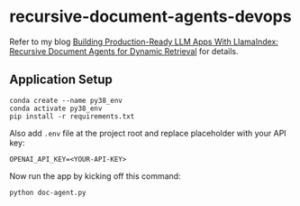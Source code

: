 # recursive-document-agents-devops
Refer to my blog [Building Production-Ready LLM Apps With LlamaIndex: Recursive Document Agents for Dynamic Retrieval](https://betterprogramming.pub/building-production-ready-llm-apps-with-llamaindex-recursive-document-agents-for-dynamic-retrieval-1f4b25287918?sk=d1e9646f77030401df946805e96e6dc7) for details.

## Application Setup

```
conda create --name py38_env 
conda activate py38_env
pip install -r requirements.txt
```

Also add `.env` file at the project root and replace placeholder with your API key:
```
OPENAI_API_KEY=<YOUR-API-KEY>
```

Now run the app by kicking off this command:
```
python doc-agent.py
```
